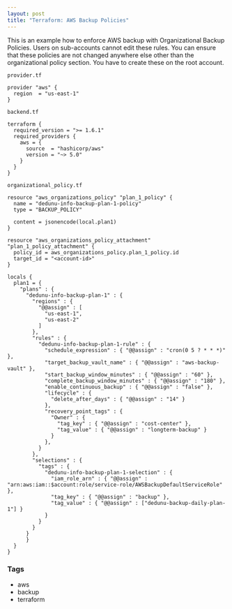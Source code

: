 ```yaml
---
layout: post
title: "Terraform: AWS Backup Policies"
---
```


This is an example how to enforce AWS backup with Organizational Backup Policies. Users on sub-accounts cannot edit these rules. You can ensure that these policies are not changed anywhere else other than the organizational policy section. You have to create these on the root account.

`provider.tf`

```hcl
﻿﻿provider "aws" {
  region  = "us-east-1"
}
```

`backend.tf`
```hcl
terraform {
  required_version = ">= 1.6.1"
  required_providers {
    aws = {
      source  = "hashicorp/aws"
      version = "~> 5.0"
    }
  }
}
```

`organizational_policy.tf`
```hcl
resource "aws_organizations_policy" "plan_1_policy" {
  name = "dedunu-info-backup-plan-1-policy"
  type = "BACKUP_POLICY"

  content = jsonencode(local.plan1)
}

resource "aws_organizations_policy_attachment" "plan_1_policy_attachment" {
  policy_id = aws_organizations_policy.plan_1_policy.id
  target_id = "<account-id>"
}

locals {
  plan1 = {
    "plans" : {
      "dedunu-info-backup-plan-1" : {
        "regions" : {
          "@@assign" : [
            "us-east-1",
            "us-east-2"
          ]
        },
        "rules" : {
          "dedunu-info-backup-plan-1-rule" : {
            "schedule_expression" : { "@@assign" : "cron(0 5 ? * * *)" },
            "target_backup_vault_name" : { "@@assign" : "aws-backup-vault" },
            "start_backup_window_minutes" : { "@@assign" : "60" },
            "complete_backup_window_minutes" : { "@@assign" : "180" },
            "enable_continuous_backup" : { "@@assign" : "false" },
            "lifecycle" : {
              "delete_after_days" : { "@@assign" : "14" }
            },
            "recovery_point_tags" : {
              "Owner" : {
                "tag_key" : { "@@assign" : "cost-center" },
                "tag_value" : { "@@assign" : "longterm-backup" }
              }
            },
          }
        },
        "selections" : {
          "tags" : {
            "dedunu-info-backup-plan-1-selection" : {
              "iam_role_arn" : { "@@assign" : "arn:aws:iam::$account:role/service-role/AWSBackupDefaultServiceRole" },
              "tag_key" : { "@@assign" : "backup" },
              "tag_value" : { "@@assign" : ["dedunu-backup-daily-plan-1"] }
            }
          }
        }
      }
      }
  }
}
```

### Tags

- aws
- backup
- terraform
